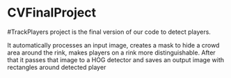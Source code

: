 # CVFinalProject

#TrackPlayers project is the final version of our code to detect players.

It automatically processes an input image, creates a mask to hide a crowd area around the rink, makes players on a rink more distinguishable. 
After that it passes that image to a HOG detector and saves an output image with rectangles around detected player 

